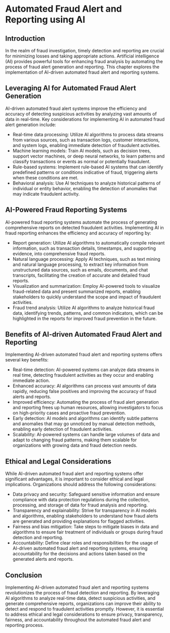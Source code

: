 # Automated Fraud Alert and Reporting using AI

## Introduction

In the realm of fraud investigation, timely detection and reporting are crucial for minimizing losses and taking appropriate actions. Artificial intelligence (AI) provides powerful tools for enhancing fraud analysis by automating the process of fraud alert generation and reporting. This chapter explores the implementation of AI-driven automated fraud alert and reporting systems.

## Leveraging AI for Automated Fraud Alert Generation

AI-driven automated fraud alert systems improve the efficiency and accuracy of detecting suspicious activities by analyzing vast amounts of data in real-time. Key considerations for implementing AI in automated fraud alert generation include:

- Real-time data processing: Utilize AI algorithms to process data streams from various sources, such as transaction logs, customer interactions, and system logs, enabling immediate detection of fraudulent activities.
- Machine learning models: Train AI models, such as decision trees, support vector machines, or deep neural networks, to learn patterns and classify transactions or events as normal or potentially fraudulent.
- Rule-based systems: Implement rule-based AI systems that can identify predefined patterns or conditions indicative of fraud, triggering alerts when these conditions are met.
- Behavioral analysis: Use AI techniques to analyze historical patterns of individual or entity behavior, enabling the detection of anomalies that may indicate fraudulent activity.

## AI-Powered Fraud Reporting Systems

AI-powered fraud reporting systems automate the process of generating comprehensive reports on detected fraudulent activities. Implementing AI in fraud reporting enhances the efficiency and accuracy of reporting by:

- Report generation: Utilize AI algorithms to automatically compile relevant information, such as transaction details, timestamps, and supporting evidence, into comprehensive fraud reports.
- Natural language processing: Apply AI techniques, such as text mining and natural language processing, to extract key information from unstructured data sources, such as emails, documents, and chat transcripts, facilitating the creation of accurate and detailed fraud reports.
- Visualization and summarization: Employ AI-powered tools to visualize fraud-related data and present summarized reports, enabling stakeholders to quickly understand the scope and impact of fraudulent activities.
- Fraud trend analysis: Utilize AI algorithms to analyze historical fraud data, identifying trends, patterns, and common indicators, which can be highlighted in the reports for improved fraud prevention in the future.

## Benefits of AI-driven Automated Fraud Alert and Reporting

Implementing AI-driven automated fraud alert and reporting systems offers several key benefits:

- Real-time detection: AI-powered systems can analyze data streams in real time, detecting fraudulent activities as they occur and enabling immediate action.
- Enhanced accuracy: AI algorithms can process vast amounts of data rapidly, reducing false positives and improving the accuracy of fraud alerts and reports.
- Improved efficiency: Automating the process of fraud alert generation and reporting frees up human resources, allowing investigators to focus on high-priority cases and proactive fraud prevention.
- Early detection: AI models and algorithms can identify subtle patterns and anomalies that may go unnoticed by manual detection methods, enabling early detection of fraudulent activities.
- Scalability: AI-powered systems can handle large volumes of data and adapt to changing fraud patterns, making them scalable for organizations with growing data and fraud detection needs.

## Ethical and Legal Considerations

While AI-driven automated fraud alert and reporting systems offer significant advantages, it is important to consider ethical and legal implications. Organizations should address the following considerations:

- Data privacy and security: Safeguard sensitive information and ensure compliance with data protection regulations during the collection, processing, and storage of data for fraud analysis and reporting.
- Transparency and explainability: Strive for transparency in AI models and algorithms, enabling stakeholders to understand how fraud alerts are generated and providing explanations for flagged activities.
- Fairness and bias mitigation: Take steps to mitigate biases in data and algorithms to ensure fair treatment of individuals or groups during fraud detection and reporting.
- Accountability: Define clear roles and responsibilities for the usage of AI-driven automated fraud alert and reporting systems, ensuring accountability for the decisions and actions taken based on the generated alerts and reports.

## Conclusion

Implementing AI-driven automated fraud alert and reporting systems revolutionizes the process of fraud detection and reporting. By leveraging AI algorithms to analyze real-time data, detect suspicious activities, and generate comprehensive reports, organizations can improve their ability to detect and respond to fraudulent activities promptly. However, it is essential to address ethical and legal considerations to ensure privacy, transparency, fairness, and accountability throughout the automated fraud alert and reporting process.
